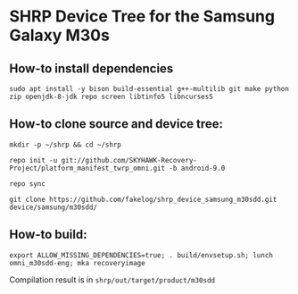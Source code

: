 # SHRP Device Tree for the Samsung Galaxy M30s

## How-to install dependencies
```
sudo apt install -y bison build-essential g++-multilib git make python zip openjdk-8-jdk repo screen libtinfo5 libncurses5
```

## How-to clone source and device tree:

```
mkdir -p ~/shrp && cd ~/shrp
```
```
repo init -u git://github.com/SKYHAWK-Recovery-Project/platform_manifest_twrp_omni.git -b android-9.0
```
```
repo sync
```
```
git clone https://github.com/fakelog/shrp_device_samsung_m30sdd.git device/samsung/m30sdd/
```
## How-to build:

```
export ALLOW_MISSING_DEPENDENCIES=true; . build/envsetup.sh; lunch omni_m30sdd-eng; mka recoveryimage
```
Сompilation result is in ```shrp/out/target/product/m30sdd```
